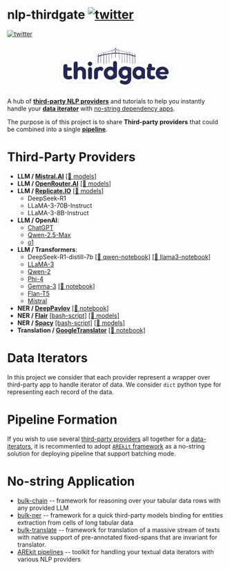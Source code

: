 # nlp-thirdgate [![twitter](https://img.shields.io/twitter/url/https/shields.io.svg?style=social)](https://x.com/nicolayr_/status/1900911458197623268)
[![twitter](https://img.shields.io/twitter/url/https/shields.io.svg?style=social)](https://x.com/nicolayr_/status/1900911458197623268)

<p align="center">
    <img src="logo.png"/>
</p>

A hub of [**third-party NLP providers**](#third-party-providers) and tutorials to help you instantly handle your [**data iterator**](#data-iterators) with [no-string dependency apps](#no-string-apps).

The purpose is of this project is to share **Third-party providers** that could be combined into a single [**pipeline**](#pipeline-formation).

# Third-Party Providers

* **LLM / [Mistral.AI](llm/mistralai_150.py)** [[🤖 models]](https://docs.mistral.ai/getting-started/models/models_overview/)
* **LLM / [OpenRouter.AI](llm/open_router.py)** [[🤖 models]](https://openrouter.ai/models)
* **LLM / [Replicate.IO](llm/replicate_104.py)** [[🤖 models]](https://replicate.com/pricing#language-models)
    * DeepSeek-R1
    * LLaMA-3-70B-Instruct
    * LLaMA-3-8B-Instruct
* **LLM / OpenAI**:
    * [ChatGPT](llm/openai_156.py)
    * [Qwen-2.5-Max](https://github.com/nicolay-r/nlp-thirdgate/blob/master/tutorials/llm_qwen_25_max_chat.sh)
    * [o1](llm/openai_o1.py)
* **LLM / Transformers**:
    * DeepSeek-R1-distill-7b [[📙 qwen-notebook]](tutorials/llm_deep_seek_7b_distill_qwen2.ipynb)
      [[📙 llama3-notebook]](tutorials/llm_deep_seek_7b_distill_llama3.ipynb)
    * [LLaMA-3](llm/transformers_llama.py)
    * [Qwen-2](llm/transformers_qwen2.py)
    * [Phi-4](llm/transformers_phi4.py)
    * [Gemma-3](llm/transformers_gemma3.py) [[📙 notebook]](tutorials/llm_gemma_3.ipynb)
    * [Flan-T5](llm/transformers_flan_t5.py)
    * [Mistral](llm/transformers_mistral.py)
* **NER / [DeepPavlov](ner/dp_130.py)** [[📙 notebook]](tutorials/ner_deeppavlov_130.ipynb)
* **NER / [Flair](ner/flair_0151.py)** [[bash-script]](tutorials/ner_flair_0151.sh) [[🤖 models]](https://huggingface.co/flair)
* **NER / [Spacy](ner/spacy_383.py)** [[bash-script]](tutorials/ner_spacy_383.sh) [[🤖 models]](https://huggingface.co/spacy)
* **Translation / [GoogleTranslator](text-translation/googletrans_310a.py)** [[📙 notebook]](tutorials/translate_texts_with_spans_via_googletrans.ipynb)


# Data Iterators

In this project we consider that each provider represent a wrapper over third-party app to handle iterator of data.
We consider `dict` python type for representing each record of the data.

# Pipeline Formation

If you wish to use several [third-party providers](#third-party-providers) all together for a 
[data-iterators](#data-iterators), it is recommented to adopt [`AREkit` framework](https://github.com/nicolay-r/AREkit) as a no-string solution for deploying pipeline that support batching mode.

# No-string Application

* [bulk-chain](https://github.com/nicolay-r/bulk-chain) -- framework for reasoning over your tabular data rows with any provided LLM
* [bulk-ner](https://github.com/nicolay-r/bulk-ner) -- framework for a quick third-party models binding for entities extraction from cells of long tabular data
* [bulk-translate](https://github.com/nicolay-r/bulk-translate) --  framework for translation of a massive stream of texts with native support of pre-annotated fixed-spans that are invariant for translator.
* [AREkit pipelines](https://github.com/nicolay-r/AREkit) -- toolkit for handling your textual data iterators with various NLP providers
